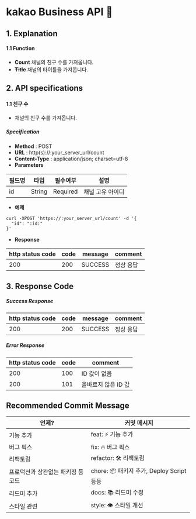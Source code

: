 # kakao Business API 🎈

## 1. Explanation

#### 1.1 Function

  - **Count** 채널의 친구 수를 가져옵니다.
  - **~~Title~~** 채널의 타이틀을 가져옵니다.

## 2. API specifications
#### 1.1 친구 수

- 채널의 친구 수를 가져옵니다.

##### Specification
- **Method** : POST
- **URL** : http(s)://:your\_server\_url/count
- **Content-Type** : application/json; charset=utf-8
- **Parameters**

| 필드명 | 타입 | 필수여부 | 설명 |
| ---- | ---- | -------- | ----------- |
| id | String | Required | 채널 고유 아이디 |
- **예제**
```
curl -XPOST 'https://:your_server_url/count' -d '{
  "id": ":id:"
}'
```
- **Response**
 
 | http status code | code | message | comment |
| ---------------- | ---- | ------- | ------- |
| 200 | 200 | SUCCESS | 정상 응답 |
 
 
## 3. Response Code
##### Success Response

| http status code | code | message | comment |
| ---------------- | ---- | ------- | ------- |
| 200 | 200 | SUCCESS | 정상 응답 |

##### Error Response

| http status code | code |  comment |
| ---------------- | ---- |  ------- |
| 200 | 100 | ID 값이 없음 |
| 200 | 101 | 올바르지 않은 ID 값  |

 


## Recommended Commit Message

| 언제?                              | 커밋 메시지                               |
| ---------------------------------- | ----------------------------------------- |
| 기능 추가                          | feat: ⚡️ 기능 추가                       |
| 버그 픽스                          | fix: 🔥 버그 픽스                         |
| 리팩토링                           | refactor: 🛠 리팩토링                      |
| 프로덕션과 상관없는 패키징 등 코드 | chore: 📦 패키지 추가, Deploy Script 등등 |
| 리드미 추가                        | docs: 📚 리드미 수정                      |
| 스타일 관련                        | style: 👁 스타일 개선            |
